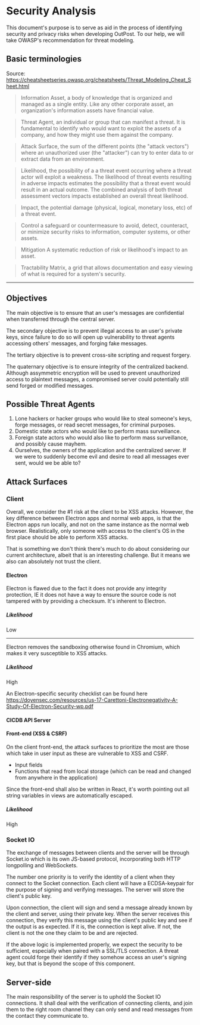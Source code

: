 # Security Analysis
This document's purpose is to serve as aid in the process of identifying security and privacy risks when developing OutPost. To our help, we will take OWASP's recommendation for threat modeling.

## Basic terminologies
Source: https://cheatsheetseries.owasp.org/cheatsheets/Threat_Modeling_Cheat_Sheet.html
> Information Asset, a body of knowledge that is organized and managed as a single entity. Like any other corporate asset, an organization's information assets have financial value.

> Threat Agent, an individual or group that can manifest a threat. It is fundamental to identify who would want to exploit the assets of a company, and how they might use them against the company.

> Attack Surface, the sum of the different points (the "attack vectors") where an unauthorized user (the "attacker") can try to enter data to or extract data from an environment.

> Likelihood, the possibility of a a threat event occurring where a threat actor will exploit a weakness. The likelihood of threat events resulting in adverse impacts estimates the possibility that a threat event would result in an actual outcome. The combined analysis of both threat assessment vectors impacts established an overall threat likelihood.

> Impact, the potential damage (physical, logical, monetary loss, etc) of a threat event.

> Control a safeguard or countermeasure to avoid, detect, counteract, or minimize security risks to information, computer systems, or other assets.

> Mitigation A systematic reduction of risk or likelihood's impact to an asset.

> Tractability Matrix, a grid that allows documentation and easy viewing of what is required for a system's security.
---
## Objectives
The main objective is to ensure that an user's messages are confidential when transferred through the central server.

The secondary objective is to prevent illegal access to an user's private keys, since failure to do so will open up vulnerability to threat agents accessing others' messages, and forging fake messages.

The tertiary objective is to prevent cross-site scripting and request forgery.

The quaternary objective is to ensure integrity of the centralized backend. Although assymmetric encryption will be used to prevent unauthorized access to plaintext messages, a compromised server could potentially still send forged or modified messages.

## Possible Threat Agents
1. Lone hackers or hacker groups who would like to steal someone's keys, forge messages, or read secret messages, for criminal purposes.
2. Domestic state actors who would like to perform mass surveillance.
3. Foreign state actors who would also like to perform mass surveillance, and possibly cause mayhem.
4. Ourselves, the owners of the application and the centralized server. If we were to suddenly become evil and desire to read all messages ever sent, would we be able to?

## Attack Surfaces
### Client
Overall, we consider the #1 risk at the client to be XSS attacks. However, the key difference between Electron apps and normal web apps, is that the Electron apps run locally, and not on the same instance as the normal web browser. Realistically, only someone with access to the client's OS in the first place should be able to perform XSS attacks.

That is something we don't think there's much to do about considering our current architecture, albeit that is an interesting challenge. But it means we also can absolutely not trust the client.

#### Electron
Electron is flawed due to the fact it does not provide any integrity protection, IE it does not have a way to ensure the source code is not tampered with by providing a checksum. It's inherent to Electron.

##### Likelihood
Low

---

Electron removes the sandboxing otherwise found in Chromium, which makes it very susceptible to XSS attacks.

##### Likelihood
High

An Electron-specific security checklist can be found here https://doyensec.com/resources/us-17-Carettoni-Electronegativity-A-Study-Of-Electron-Security-wp.pdf

#### CICDB API Server


#### Front-end (XSS & CSRF)
On the client front-end, the attack surfaces to prioritize the most are those which take in user input as these are vulnerable to XSS and CSRF.
- Input fields
- Functions that read from local storage (which can be read and changed from anywhere in the application)

Since the front-end shall also be written in React, it's worth pointing out all string variables in views are automatically escaped.

##### Likelihood
High

### Socket IO
The exchange of messages between clients and the server will be through Socket.io which is its own JS-based protocol, incorporating both HTTP longpolling and WebSockets.

The number one priority is to verify the identity of a client when they connect to the Socket connection. Each client will have a ECDSA-keypair for the purpose of signing and verifying messages. The server will store the client's public key.

Upon connection, the client will sign and send a message already known by the client and server, using their private key. When the server receives this connection, they verify this message using the client's public key and see if the output is as expected. If it is, the connection is kept alive. If not, the client is not the one they claim to be and are rejected.

If the above logic is  implemented properly, we expect the security to be sufficient, especially when paired with a SSL/TLS connection. A threat agent could forge their identify if they somehow access an user's signing key, but that is beyond the scope of this component.

## Server-side
The main responsibility of the server is to uphold the Socket IO connections. It shall deal with the verification of connecting clients, and join them to the right room channel they can only send and read messages from the contact they communicate to.